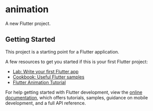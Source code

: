 # animation

A new Flutter project.

## Getting Started

This project is a starting point for a Flutter application.

A few resources to get you started if this is your first Flutter project:

- [Lab: Write your first Flutter app](https://docs.flutter.dev/get-started/codelab)
- [Cookbook: Useful Flutter samples](https://docs.flutter.dev/cookbook)
- [Flutter Animation Tutorial](https://youtu.be/OtrWXLfGtqE?list=PL4cUxeGkcC9gP1qg8yj-Jokef29VRCLt1) <br>

For help getting started with Flutter development, view the
[online documentation](https://docs.flutter.dev/), which offers tutorials,
samples, guidance on mobile development, and a full API reference.
